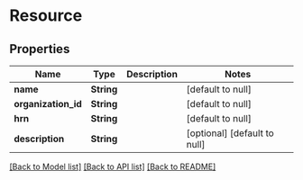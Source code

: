 # Resource
## Properties

Name | Type | Description | Notes
------------ | ------------- | ------------- | -------------
**name** | **String** |  | [default to null]
**organization\_id** | **String** |  | [default to null]
**hrn** | **String** |  | [default to null]
**description** | **String** |  | [optional] [default to null]

[[Back to Model list]](../README.md#documentation-for-models) [[Back to API list]](../README.md#documentation-for-api-endpoints) [[Back to README]](../README.md)

